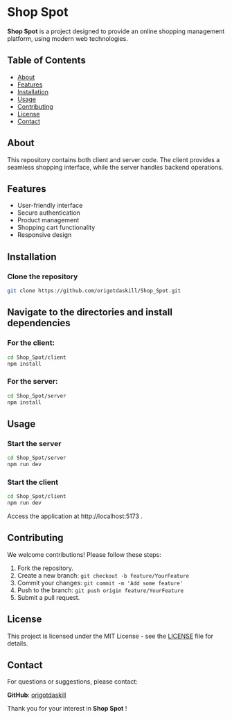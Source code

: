 # Shop Spot

**Shop Spot** is a project designed to provide an online shopping management platform, using modern web technologies.

## Table of Contents

- [About](#about)
- [Features](#features)
- [Installation](#installation)
- [Usage](#usage)
- [Contributing](#contributing)
- [License](#license)
- [Contact](#contact)

## About

This repository contains both client and server code. The client provides a seamless shopping interface, while the server handles backend operations.

## Features

- User-friendly interface
- Secure authentication
- Product management
- Shopping cart functionality
- Responsive design

## Installation

### Clone the repository

```bash
git clone https://github.com/origotdaskill/Shop_Spot.git
```

## Navigate to the directories and install dependencies

### For the client:

```bash
cd Shop_Spot/client
npm install
```

### For the server:

```bash
cd Shop_Spot/server
npm install
```
## Usage
 ### Start the server
```bash
cd Shop_Spot/server
npm run dev 
```
 ### Start the client
```bash
cd Shop_Spot/client
npm run dev
```

Access the application at http://localhost:5173 .

## Contributing
We welcome contributions! Please follow these steps:

1. Fork the repository.
2. Create a new branch: `git checkout -b feature/YourFeature`
3. Commit your changes: `git commit -m 'Add some feature'`
4. Push to the branch: `git push origin feature/YourFeature`
5. Submit a pull request.


## License

This project is licensed under the MIT License - see the [LICENSE](./LICENSE.txt) file for details.

## Contact

For questions or suggestions, please contact:

**GitHub**: [origotdaskill](https://github.com/origotdaskill)

Thank you for your interest in **Shop Spot** !
